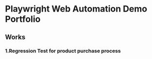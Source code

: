 # Playwright Web Automation Demo Portfolio

## Works
### 1.Regression Test for product purchase process

